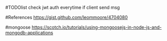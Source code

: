#TODOlist
check jwt auth everytime if client send msg



#References
https://gist.github.com/leommoore/4704080

#mongoose
https://scotch.io/tutorials/using-mongoosejs-in-node-js-and-mongodb-applications